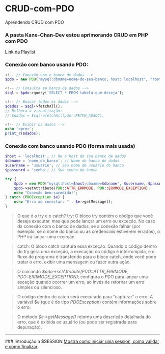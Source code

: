 # CRUD-com-PDO
 Aprendendo CRUD com PDO

### A pasta Kane-Chan-Dev estou aprimorando CRUD em PHP com PDO
[Link da Playlist](https://www.youtube.com/watch?v=R19QXNzY504&list=PLXbKgo5jPQE-hiDPpimuEU_VmrXfnvD65)

### Conexão com banco usando PDO:
~~~php
<!-- // Conexão com o banco de dados -->
$pdo = new PDO("mysql:dbname=nome-do-seu-banco; host: localhost", "root", "");

<!-- // Consulta ao banco de dados -->
$sql = $pdo->query('SELECT * FROM tabela-que-deseja');

<!-- // Buscar todos os dados -->
$dados = $sql->fetchAll();
// Melhora a vizualização:
// $dados = $sql->fetchAll(pdo::FETCH_ASSOC);

<!-- // Exibir os dados -->
echo '<pre>';
print_r($dados);
~~~

### Conexão com banco usando PDO (forma mais usada)
~~~php
$host = 'localhost'; // Ou o host do seu banco de dados
$dbname = 'nome_do_banco'; // Nome do banco de dados
$username = 'usuario'; // Seu nome de usuário do banco
$password = 'senha'; // Sua senha do banco

try {
    $pdo = new PDO("mysql:host=$host;dbname=$dbname", $username, $password);
    $pdo->setAttribute(PDO::ATTR_ERRMODE, PDO::ERRMODE_EXCEPTION);
    echo "Conexão bem-sucedida!";
} catch (PDOException $e) {
    echo "Erro ao conectar: " . $e->getMessage();
}
~~~
>O que é o try e o catch?
>try: O bloco try contém o código que você deseja executar, mas que pode lançar um erro ou exceção. No caso da conexão com o banco de dados, se a conexão falhar (por exemplo, se o nome do banco ou as credenciais estiverem errados), o PHP irá lançar uma exceção.

>catch: O bloco catch captura essa exceção. Quando o código dentro do try gera uma exceção, a execução do código é interrompida, e o fluxo do programa é transferido para o bloco catch, onde você pode tratar o erro, exibir uma mensagem ou fazer outra ação.

>O comando *$pdo->setAttribute(PDO::ATTR_ERRMODE, PDO::ERRMODE_EXCEPTION);* configura o PDO para lançar uma exceção quando ocorrer um erro, ao invés de retornar um erro simples ou silencioso.

>O código dentro do catch será executado para "capturar" o erro. A variável $e (que é do tipo *PDOException*) contém informações sobre o erro.

>O método *$e->getMessage()* retorna uma descrição detalhada do erro, que é exibida ao usuário (ou pode ser registrada para depuração).
<hr>
### Introdução a $SESSION
<a href="Tia goA.Silva/LOGIN_MYSQL_SESSIONS/">
Mostra como iniciar uma session, como validar e como finalizar


